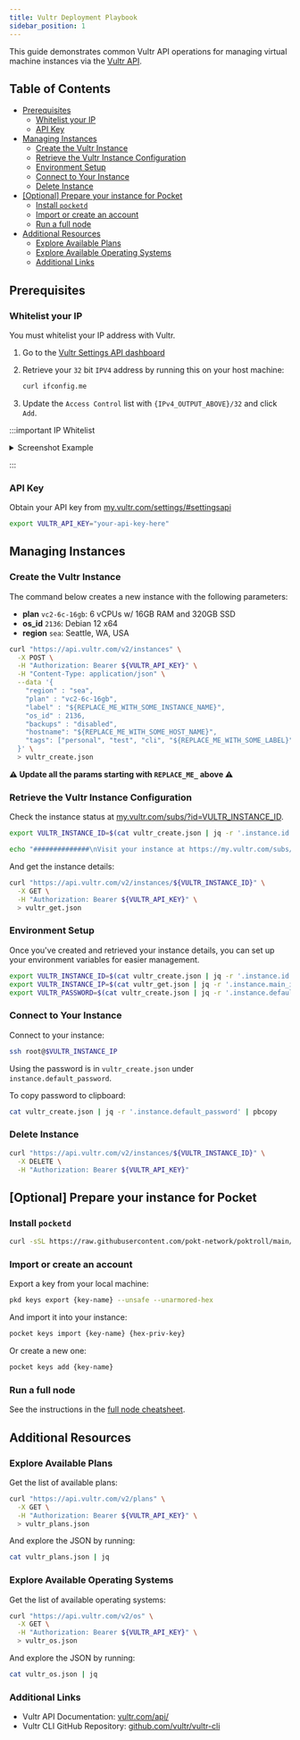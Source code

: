 ```yaml
---
title: Vultr Deployment Playbook
sidebar_position: 1
---
```


This guide demonstrates common Vultr API operations for managing virtual machine instances via the [Vultr API](https://www.vultr.com/api).

## Table of Contents <!-- omit in toc -->

- [Prerequisites](#prerequisites)
  - [Whitelist your IP](#whitelist-your-ip)
  - [API Key](#api-key)
- [Managing Instances](#managing-instances)
  - [Create the Vultr Instance](#create-the-vultr-instance)
  - [Retrieve the Vultr Instance Configuration](#retrieve-the-vultr-instance-configuration)
  - [Environment Setup](#environment-setup)
  - [Connect to Your Instance](#connect-to-your-instance)
  - [Delete Instance](#delete-instance)
- [\[Optional\] Prepare your instance for Pocket](#optional-prepare-your-instance-for-pocket)
  - [Install `pocketd`](#install-pocketd)
  - [Import or create an account](#import-or-create-an-account)
  - [Run a full node](#run-a-full-node)
- [Additional Resources](#additional-resources)
  - [Explore Available Plans](#explore-available-plans)
  - [Explore Available Operating Systems](#explore-available-operating-systems)
  - [Additional Links](#additional-links)

## Prerequisites

### Whitelist your IP

You must whitelist your IP address with Vultr.

1. Go to the [Vultr Settings API dashboard](https://my.vultr.com/settings/#settingsapi)
2. Retrieve your `32` bit `IPV4` address by running this on your host machine:

   ```bash
   curl ifconfig.me
   ```

3. Update the `Access Control` list with `{IPv4_OUTPUT_ABOVE}/32` and click `Add`.

:::important IP Whitelist

<details>
  <summary>Screenshot Example</summary>

![Image](https://github.com/user-attachments/assets/d7b93a18-7423-43f8-adfb-bdb3bf8239ac)

</details>

:::

### API Key

Obtain your API key from [my.vultr.com/settings/#settingsapi](https://my.vultr.com/settings/#settingsapi)

```bash
export VULTR_API_KEY="your-api-key-here"
```

## Managing Instances

### Create the Vultr Instance

The command below creates a new instance with the following parameters:

- **plan** `vc2-6c-16gb`: 6 vCPUs w/ 16GB RAM and 320GB SSD
- **os_id** `2136`: Debian 12 x64
- **region** `sea`: Seattle, WA, USA

```bash
curl "https://api.vultr.com/v2/instances" \
  -X POST \
  -H "Authorization: Bearer ${VULTR_API_KEY}" \
  -H "Content-Type: application/json" \
  --data '{
    "region" : "sea",
    "plan" : "vc2-6c-16gb",
    "label" : "${REPLACE_ME_WITH_SOME_INSTANCE_NAME}",
    "os_id" : 2136,
    "backups" : "disabled",
    "hostname": "${REPLACE_ME_WITH_SOME_HOST_NAME}",
    "tags": ["personal", "test", "cli", "${REPLACE_ME_WITH_SOME_LABEL}"]
  }' \
  > vultr_create.json
```

**⚠️ Update all the params starting with `REPLACE_ME_` above ⚠️**

### Retrieve the Vultr Instance Configuration

Check the instance status at [my.vultr.com/subs/?id=VULTR_INSTANCE_ID](https://my.vultr.com/subs/?id=VULTR_INSTANCE_ID).

```bash
export VULTR_INSTANCE_ID=$(cat vultr_create.json | jq -r '.instance.id')

echo "##############\nVisit your instance at https://my.vultr.com/subs/?id=${VULTR_INSTANCE_ID} \n##############"
```

And get the instance details:

```bash
curl "https://api.vultr.com/v2/instances/${VULTR_INSTANCE_ID}" \
  -X GET \
  -H "Authorization: Bearer ${VULTR_API_KEY}" \
  > vultr_get.json
```

### Environment Setup

Once you've created and retrieved your instance details, you can set up your environment variables for easier management.

```bash
export VULTR_INSTANCE_ID=$(cat vultr_create.json | jq -r '.instance.id')
export VULTR_INSTANCE_IP=$(cat vultr_get.json | jq -r '.instance.main_ip')
export VULTR_PASSWORD=$(cat vultr_create.json | jq -r '.instance.default_password')
```

### Connect to Your Instance

Connect to your instance:

```bash
ssh root@$VULTR_INSTANCE_IP
```

Using the password is in `vultr_create.json` under `instance.default_password`.

To copy password to clipboard:

```bash
cat vultr_create.json | jq -r '.instance.default_password' | pbcopy
```

### Delete Instance

```bash
curl "https://api.vultr.com/v2/instances/${VULTR_INSTANCE_ID}" \
  -X DELETE \
  -H "Authorization: Bearer ${VULTR_API_KEY}"
```

## [Optional] Prepare your instance for Pocket

### Install `pocketd`

```bash
curl -sSL https://raw.githubusercontent.com/pokt-network/poktroll/main/tools/scripts/pocketd-install.sh | bash -s -- --tag v0.1.12-dev1 --upgrade
```

### Import or create an account

Export a key from your local machine:

```bash
pkd keys export {key-name} --unsafe --unarmored-hex
```

And import it into your instance:

```bash
pocket keys import {key-name} {hex-priv-key}
```

Or create a new one:

```bash
pocket keys add {key-name}
```

### Run a full node

See the instructions in the [full node cheatsheet](../1_cheat_sheets/2_full_node_cheatsheet.md).

## Additional Resources

### Explore Available Plans

Get the list of available plans:

```bash
curl "https://api.vultr.com/v2/plans" \
  -X GET \
  -H "Authorization: Bearer ${VULTR_API_KEY}" \
  > vultr_plans.json
```

And explore the JSON by running:

```bash
cat vultr_plans.json | jq
```

### Explore Available Operating Systems

Get the list of available operating systems:

```bash
curl "https://api.vultr.com/v2/os" \
  -X GET \
  -H "Authorization: Bearer ${VULTR_API_KEY}" \
  > vultr_os.json
```

And explore the JSON by running:

```bash
cat vultr_os.json | jq
```

### Additional Links

- Vultr API Documentation: [vultr.com/api/](https://www.vultr.com/api)
- Vultr CLI GitHub Repository: [github.com/vultr/vultr-cli](https://github.com/vultr/vultr-cli)
